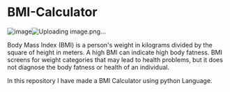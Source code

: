 # BMI-Calculator

![image](https://github.com/99-chetna/BMI-Calculator/assets/112334463/e6ab9bce-5cfa-424b-8b6f-4592bceaa24e)![Uploading image.png…]()


Body Mass Index (BMI) is a person's weight in kilograms divided by the square of height in meters. A high BMI can indicate high body fatness. BMI screens for weight categories that may lead to health problems, but it does not diagnose the body fatness or health of an individual.

In this repository I have made a BMI Calculator using python Language.
